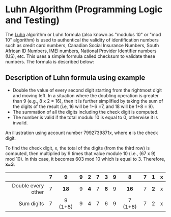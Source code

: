 # Luhn Algorithm (Programming Logic and Testing) #

The [Luhn](https://en.wikipedia.org/wiki/Luhn_algorithm) algorithm or Luhn formula (also known as "modulus 10" or "mod 10" algorithm) is used to authentical the validity of identification numbers such as credit card numbers, Canadian Social Insurance Numbers, South African ID Numbers, IMEI numbers, National Provider Identifier numbers (US), etc. This uses a simple formula called checksum to validate these numbers. The formula is described below:

## Description of Luhn formula using example

* Double the value of every second digit starting from the rightmost digit and moving left. In a situation where the doubling operation is greater than 9 (e.g., 8 x 2 = 16), then it is further simplified by taking the sum of the digits of the result (i.e, 16 will be 1+6 =7, and 18 will be 1+8 = 9). 
* The summation of all the digits including the check digit is computed.
* The number is valid if the total modulu 10 is equal to 0, otherwise it is invalid.

An illustration using account number 7992739871x, where **x** is the check digit.

To find the check digit, x, the total of the digits (from the third row) is computed, then multiplied by 9 times that value module 10 (i.e., (67 x 9) mod 10). In this case, it becomes 603 mod 10 which is equal to 3. Therefore, **x=3**. 



||7|	9 |	9|2|7|	3	|9|	8	|7|	1	|x|
-:|:-:|:-:|-:|:-:|:-:|:-:|:-:|:-:|:-:|:-:|:-:|
|Double every other	|7|	**18**|	9|	**4**|	7|	**6**	|9|	**16**|	7	|**2**|	x|
Sum digits|	7|	9 (1+8)	|9|	4|	7|	6	|9|	7 (1+6)|	7|	2|	x|

